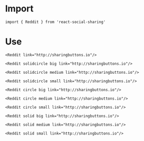 # Import

```
import { Reddit } from 'react-social-sharing'
```

# Use

```react
<Reddit link="http://sharingbuttons.io"/>
```

```react
<Reddit solidcircle big link="http://sharingbuttons.io"/>
```

```react
<Reddit solidcircle medium link="http://sharingbuttons.io"/>
```

```react
<Reddit solidcircle small link="http://sharingbuttons.io"/>
```

```react
<Reddit circle big link="http://sharingbuttons.io"/>
```

```react
<Reddit circle medium link="http://sharingbuttons.io"/>
```

```react
<Reddit circle small link="http://sharingbuttons.io"/>
```

```react
<Reddit solid big link="http://sharingbuttons.io"/>
```

```react
<Reddit solid medium link="http://sharingbuttons.io"/>
```

```react
<Reddit solid small link="http://sharingbuttons.io"/>
```
